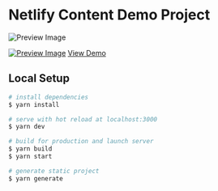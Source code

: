 # Netlify Content Demo Project


![Preview Image](https://i.imgur.com/y3YcI6C.png)

[![Preview Image](https://www.netlify.com/img/deploy/button.svg)](https://app.netlify.com/start/deploy?repository=https://github.com/Gadurp1/nuxt-content-demo)
[View Demo](https://xenodochial-ramanujan-ea193c.netlify.app/)


## Local Setup

```bash
# install dependencies
$ yarn install

# serve with hot reload at localhost:3000
$ yarn dev

# build for production and launch server
$ yarn build
$ yarn start

# generate static project
$ yarn generate
```
